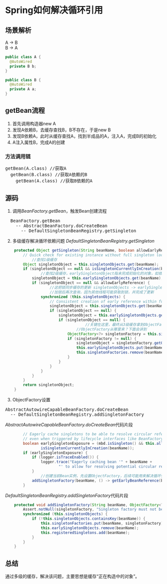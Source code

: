 # Spring如何解决循环引用

## 场景解析
A -> B <br/>
B -> A

```java
public class A {
  @AutoWired
  private B b;
}

public class B {
  @AutoWired
  private A a;
}
```

## getBean流程
1. 首先调用构造器new A
2. 发现A依赖B，去缓存查找B，B不存在，于是new B
3. 发现B依赖A，此时从缓存查找A，找到半成品的A，注入A，完成B的初始化
4. A注入属性B，完成A的创建

### 方法调用链

<pre>
getBean(A.class) //获取A
  getBean(B.class) //获取A依赖的B
    getBean(A.class) //获取B依赖的A
</pre>

## 源码
1. 调用*BeanFactory.getBean*，触发Bean创建流程
<pre>
  BeanFactory.getBean
    -- AbstractBeanFactory.doCreateBean
      -- DefaultSingletonBeanRegistry.getSingleton
</pre>
2. 多级缓存解决循环依赖问题
*DefaultSingletonBeanRegistry.getSingleton*
```java
	protected Object getSingleton(String beanName, boolean allowEarlyReference) {
		// Quick check for existing instance without full singleton lock
    		//查找1级缓存
		Object singletonObject = this.singletonObjects.get(beanName);
		if (singletonObject == null && isSingletonCurrentlyInCreation(beanName)) { //是否正在创建？一个ConcurrentHashMap做标记
      			//查找2级缓存，earlySingletonObject指未完成初始化的对象，如依赖的属性未完成注入
			singletonObject = this.earlySingletonObjects.get(beanName);
			if (singletonObject == null && allowEarlyReference) {
        			//这把锁同步缓存的更新 singletonObjects -> earlySingletonObjects -> singletonFactories
        			//加锁后再次查询，因为其他线程可能获取到锁，并完成了更新
				synchronized (this.singletonObjects) {
					// Consistent creation of early reference within full singleton lock
					singletonObject = this.singletonObjects.get(beanName);
					if (singletonObject == null) {
						singletonObject = this.earlySingletonObjects.get(beanName);
						if (singletonObject == null) {
              						//关键在这里，最终从3级缓存拿到ObjectFactory，获取到early reference,解决了循环依赖问题
           						//ObjectFactory从哪里来？下面会讲到
							ObjectFactory<?> singletonFactory = this.singletonFactories.get(beanName);
							if (singletonFactory != null) {
								singletonObject = singletonFactory.getObject();
								this.earlySingletonObjects.put(beanName, singletonObject);
								this.singletonFactories.remove(beanName);
							}
						}
					}
				}
			}
		}
		return singletonObject;
	}
```
3. ObjectFactory设置
<pre>
AbstractAutowireCapableBeanFactory.doCreateBean
  -- DefaultSingletonBeanRegistry.addSingletonFactory
</pre>

*AbstractAutowireCapableBeanFactory.doCreateBean*代码片段
```java
		// Eagerly cache singletons to be able to resolve circular references
		// even when triggered by lifecycle interfaces like BeanFactoryAware.
		boolean earlySingletonExposure = (mbd.isSingleton() && this.allowCircularReferences &&
				isSingletonCurrentlyInCreation(beanName));
		if (earlySingletonExposure) {
			if (logger.isTraceEnabled()) {
				logger.trace("Eagerly caching bean '" + beanName +
						"' to allow for resolving potential circular references");
			}
      			//创建当前Bean实例，先设置ObjectFactory，后续可能用来解决循环引用问题
			addSingletonFactory(beanName, () -> getEarlyBeanReference(beanName, mbd, bean));
		}
```
*DefaultSingletonBeanRegistry.addSingletonFactory*代码片段
```java
	protected void addSingletonFactory(String beanName, ObjectFactory<?> singletonFactory) {
		Assert.notNull(singletonFactory, "Singleton factory must not be null");
		synchronized (this.singletonObjects) {
			if (!this.singletonObjects.containsKey(beanName)) {
				this.singletonFactories.put(beanName, singletonFactory);
				this.earlySingletonObjects.remove(beanName);
				this.registeredSingletons.add(beanName);
			}
		}
	}
```

## 总结
通过多级的缓存，解决该问题，主要思想是缓存“正在构造中的对象”。
